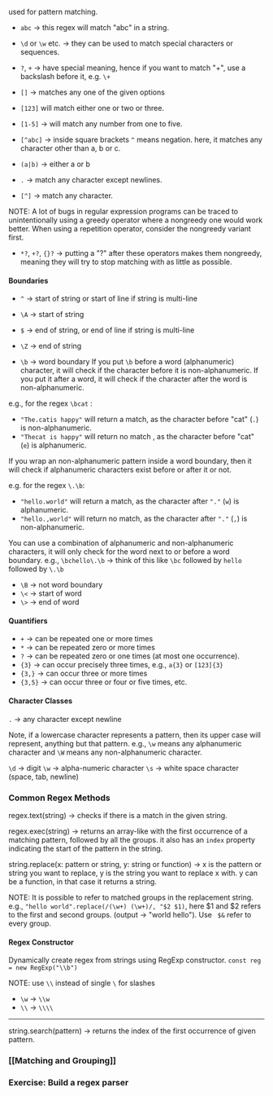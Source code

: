 used for pattern matching.

- `abc` -> this regex will match "abc" in a string.
- `\d` or `\w` etc. -> they can be used to match special characters or sequences.
- `?`, `+` -> have special meaning, hence if you want to match "+", use a backslash before it, e.g. `\+`

- `[]` -> matches any one of the given options
- `[123]` will match either one or two or three.
- `[1-5]` -> will match any number from one to five.
- `[^abc]` -> inside square brackets `^` means negation. here, it matches any character other than a, b or c.
- `(a|b)` -> either a or b

- `.` -> match any character except newlines.
- `[^]` -> match any character.

NOTE: A lot of bugs in regular expression programs can be traced to unintentionally using a greedy operator where a nongreedy one would work better. When using a repetition operator, consider the nongreedy variant first.
- `*?`, `+?`, `{}?`  -> putting a "?" after these operators makes them nongreedy, meaning they will try to stop matching with as little as possible.
#### Boundaries
- `^` -> start of string or start of line if string is multi-line
- `\A` -> start of string
- `$` -> end of string, or end of line if string is multi-line
- `\Z` -> end of string

- `\b` -> word boundary
If you put `\b` before a word (alphanumeric) character, it will check if the character before it is non-alphanumeric. If you put it after a word, it will check if the character after the word is non-alphanumeric.

e.g., for the regex `\bcat` :
- `"The.catis happy"` will return a match, as the character before "cat" (`.`) is non-alphanumeric.
- `"Thecat is happy"` will return no match , as the character before "cat" (`e`) is alphanumeric.

If you wrap an non-alphanumeric pattern inside a word boundary, then it will check if alphanumeric characters exist before or after it or not.

e.g. for the regex `\.\b`:
- `"hello.world"` will return a match, as the character after `"."` (`w`) is alphanumeric.
- `"hello.,world"` will return no match, as the character after `"."` (`,`) is non-alphanumeric.

You can use a combination of alphanumeric and non-alphanumeric characters, it will only check for the word next to or before a word boundary.
e.g., `\bchello\.\b` -> think of this like `\bc` followed by `hello` followed by `\.\b`

- `\B` -> not word boundary
- `\<` -> start of word
- `\>` -> end of word
#### Quantifiers
- `+` -> can be repeated one or more times
- `*` -> can be repeated zero or more times
- `?` -> can be repeated zero or one times (at most one occurrence).
- `{3}` -> can occur precisely three times, e.g., `a{3}` or `[123]{3}`
- `{3,}` -> can occur three or more times
- `{3,5}` -> can occur three or four or five times, etc.

#### Character Classes
`.` -> any character except newline

Note, if a lowercase character represents a pattern, then its upper case will represent, anything but that pattern. e.g., `\w` means any alphanumeric character and `\W` means any non-alphanumeric character.

`\d` -> digit
`\w` -> alpha-numeric character
`\s` -> white space character (space, tab, newline)

### Common Regex Methods
regex.text(string) -> checks if there is a match in the given string.

regex.exec(string) -> returns an array-like with the first  occurrence of a matching pattern, followed by all the groups. it also has an `index` property indicating the start of the pattern in the string.

string.replace(x: pattern or string, y: string or function) -> x is the pattern or string you want to replace, y is the string you want to replace x with. y can be a function, in that case it returns a string.

NOTE: It is possible to refer to matched groups in the replacement string. e.g., `"hello world".replace(/(\w+) (\w+)/, "$2 $1)`, here $1 and $2 refers to the first and second groups. (output -> "world hello"). Use ` $&` refer to every group.
#### Regex Constructor
Dynamically create regex from strings using RegExp constructor.
`const reg = new RegExp("\\b")`

NOTE: use `\\` instead of single `\` for slashes
- `\w` -> `\\w`
- `\\` -> `\\\\`
---
string.search(pattern) -> returns the index of the first occurrence of given pattern.

### [[Matching and Grouping]]

### Exercise: Build a regex parser
